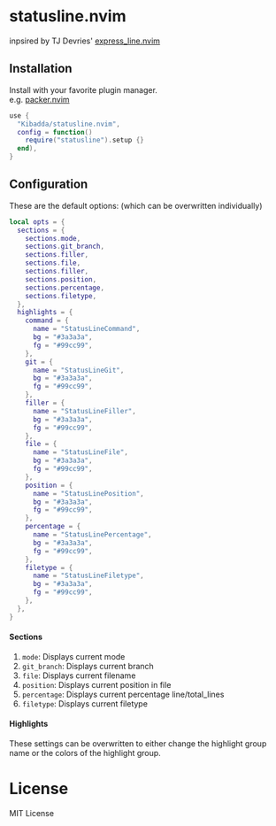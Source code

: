 # statusline.nvim
inpsired by TJ Devries' [express_line.nvim](https://github.com/tjdevries/express_line.nvim)

## Installation
Install with your favorite plugin manager. \
e.g. [packer.nvim](https://github.com/wbthomason/packer.nvim)
```lua
use {
  "Kibadda/statusline.nvim",
  config = function()
    require("statusline").setup {}
  end),
}
```

<!-- ![screenshot](https://github.com/Kibadda/statusline.nvim/blob/main/statusline.png?raw=true) -->

## Configuration

These are the default options: (which can be overwritten individually)
```lua
local opts = {
  sections = {
    sections.mode,
    sections.git_branch,
    sections.filler,
    sections.file,
    sections.filler,
    sections.position,
    sections.percentage,
    sections.filetype,
  },
  highlights = {
    command = {
      name = "StatusLineCommand",
      bg = "#3a3a3a",
      fg = "#99cc99",
    },
    git = {
      name = "StatusLineGit",
      bg = "#3a3a3a",
      fg = "#99cc99",
    },
    filler = {
      name = "StatusLineFiller",
      bg = "#3a3a3a",
      fg = "#99cc99",
    },
    file = {
      name = "StatusLineFile",
      bg = "#3a3a3a",
      fg = "#99cc99",
    },
    position = {
      name = "StatusLinePosition",
      bg = "#3a3a3a",
      fg = "#99cc99",
    },
    percentage = {
      name = "StatusLinePercentage",
      bg = "#3a3a3a",
      fg = "#99cc99",
    },
    filetype = {
      name = "StatusLineFiletype",
      bg = "#3a3a3a",
      fg = "#99cc99",
    },
  },
}
```

#### Sections
1. `mode`: Displays current mode
1. `git_branch`: Displays current branch
1. `file`: Displays current filename
1. `position`: Displays current position in file
1. `percentage`: Displays current percentage line/total_lines
1. `filetype`: Displays current filetype

#### Highlights
These settings can be overwritten to either change the highlight group name or the colors of the highlight group.

# License
MIT License
